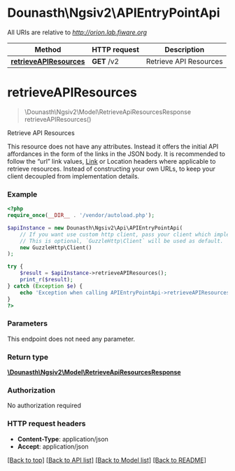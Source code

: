 # Dounasth\Ngsiv2\APIEntryPointApi

All URIs are relative to *http://orion.lab.fiware.org*

Method | HTTP request | Description
------------- | ------------- | -------------
[**retrieveAPIResources**](APIEntryPointApi.md#retrieveAPIResources) | **GET** /v2 | Retrieve API Resources


# **retrieveAPIResources**
> \Dounasth\Ngsiv2\Model\RetrieveApiResourcesResponse retrieveAPIResources()

Retrieve API Resources

This resource does not have any attributes. Instead it offers the initial API affordances in the form of the links in the JSON body. It is recommended to follow the “url” link values, [Link](https://tools.ietf.org/html/rfc5988) or Location headers where applicable to retrieve resources. Instead of constructing your own URLs, to keep your client decoupled from implementation details.

### Example
```php
<?php
require_once(__DIR__ . '/vendor/autoload.php');

$apiInstance = new Dounasth\Ngsiv2\Api\APIEntryPointApi(
    // If you want use custom http client, pass your client which implements `GuzzleHttp\ClientInterface`.
    // This is optional, `GuzzleHttp\Client` will be used as default.
    new GuzzleHttp\Client()
);

try {
    $result = $apiInstance->retrieveAPIResources();
    print_r($result);
} catch (Exception $e) {
    echo 'Exception when calling APIEntryPointApi->retrieveAPIResources: ', $e->getMessage(), PHP_EOL;
}
?>
```

### Parameters
This endpoint does not need any parameter.

### Return type

[**\Dounasth\Ngsiv2\Model\RetrieveApiResourcesResponse**](../Model/RetrieveApiResourcesResponse.md)

### Authorization

No authorization required

### HTTP request headers

 - **Content-Type**: application/json
 - **Accept**: application/json

[[Back to top]](#) [[Back to API list]](../../README.md#documentation-for-api-endpoints) [[Back to Model list]](../../README.md#documentation-for-models) [[Back to README]](../../README.md)


